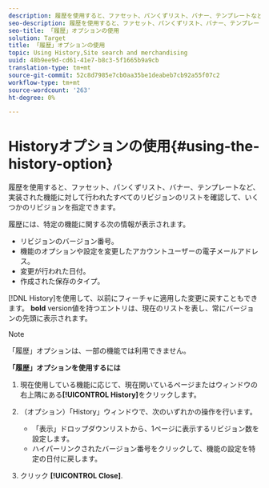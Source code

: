 ```yaml
---
description: 履歴を使用すると、ファセット、パンくずリスト、バナー、テンプレートなど、実装された機能に対して行われたすべてのリビジョンのリストを確認して、いくつかのリビジョンを指定できます。
seo-description: 履歴を使用すると、ファセット、パンくずリスト、バナー、テンプレートなど、実装された機能に対して行われたすべてのリビジョンのリストを確認して、いくつかのリビジョンを指定できます。
seo-title: 「履歴」オプションの使用
solution: Target
title: 「履歴」オプションの使用
topic: Using History,Site search and merchandising
uuid: 48b9ee9d-cd61-41e7-b8c3-5f1665b9a9cb
translation-type: tm+mt
source-git-commit: 52c8d7985e7cb0aa35be1deabeb7cb92a55f07c2
workflow-type: tm+mt
source-wordcount: '263'
ht-degree: 0%

---
```



# Historyオプションの使用{#using-the-history-option}

履歴を使用すると、ファセット、パンくずリスト、バナー、テンプレートなど、実装された機能に対して行われたすべてのリビジョンのリストを確認して、いくつかのリビジョンを指定できます。

履歴には、特定の機能に関する次の情報が表示されます。

* リビジョンのバージョン番号。
* 機能のオプションや設定を変更したアカウントユーザーの電子メールアドレス。
* 変更が行われた日付。
* 作成された保存のタイプ。

[!DNL History]を使用して、以前にフィーチャに適用した変更に戻すこともできます。 **bold** version値を持つエントリは、現在のリストを表し、常にバージョンの先頭に表示されます。

>[!NOTE]
>
>「履歴」オプションは、一部の機能では利用できません。

**「履歴」オプションを使用するには**

1. 現在使用している機能に応じて、現在開いているページまたはウィンドウの右上隅にある&#x200B;**[!UICONTROL History]**&#x200B;をクリックします。
1. （オプション）「History」ウィンドウで、次のいずれかの操作を行います。

   * 「表示」ドロップダウンリストから、1ページに表示するリビジョン数を設定します。
   * ハイパーリンクされたバージョン番号をクリックして、機能の設定を特定の日付に戻します。

1. クリック **[!UICONTROL Close]**.
